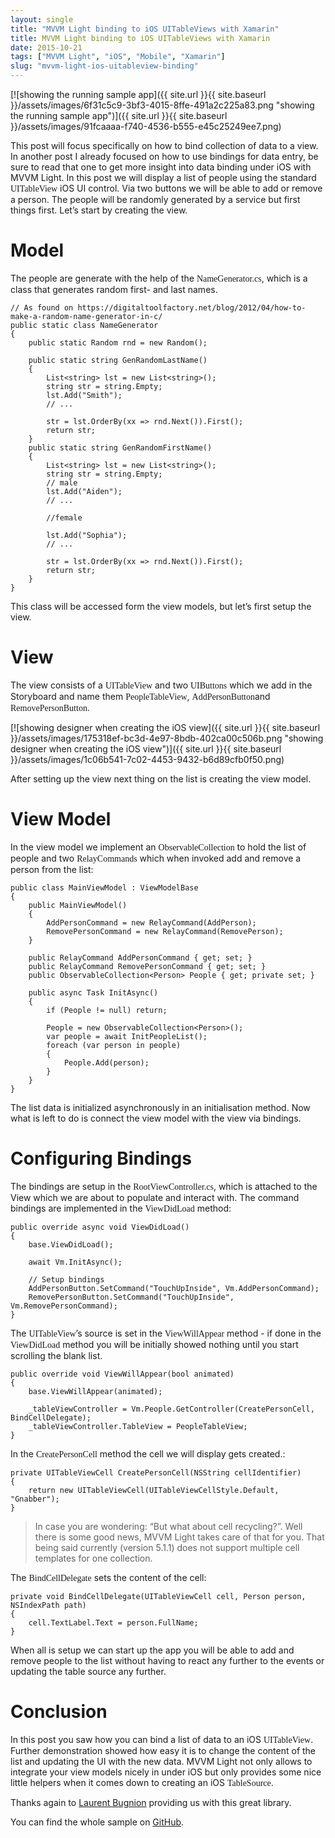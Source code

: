 ```yaml
---
layout: single
title: "MVVM Light binding to iOS UITableViews with Xamarin"
title: MVVM Light binding to iOS UITableViews with Xamarin
date: 2015-10-21
tags: ["MVVM Light", "iOS", "Mobile", "Xamarin"]
slug: "mvvm-light-ios-uitableview-binding"
---
```


[![showing the running sample app]({{ site.url }}{{ site.baseurl }}/assets/images/6f31c5c9-3bf3-4015-8ffe-491a2c225a83.png "showing the running sample app")]({{ site.url }}{{ site.baseurl }}/assets/images/91fcaaaa-f740-4536-b555-e45c25249ee7.png)

This post will focus specifically on how to bind collection of data to a view. In another post I already focused on how to use bindings for data entry, be sure to read that one to get more insight into data binding under iOS with MVVM Light. In this post we will display a list of people using the standard <font face="Consolas">UITableView</font> iOS UI control. Via two buttons we will be able to add or remove a person. The people will be randomly generated by a service but first things first. Let’s start by creating the view.

# Model

The people are generate with the help of the <font face="Consolas">NameGenerator.cs</font>, which is a class that generates random first- and last names.


    // As found on https://digitaltoolfactory.net/blog/2012/04/how-to-make-a-random-name-generator-in-c/
    public static class NameGenerator
    {
        public static Random rnd = new Random();
    
        public static string GenRandomLastName()
        {
            List<string> lst = new List<string>();
            string str = string.Empty;
            lst.Add("Smith");
            // ...
    
            str = lst.OrderBy(xx => rnd.Next()).First();
            return str;
        }
        public static string GenRandomFirstName()
        {
            List<string> lst = new List<string>();
            string str = string.Empty;
            // male
            lst.Add("Aiden");
            // ...
    
            //female
    
            lst.Add("Sophia");
            // ...
    
            str = lst.OrderBy(xx => rnd.Next()).First();
            return str;
        }
    }


This class will be accessed form the view models, but let’s first setup the view.

# View

The view consists of a <font face="Consolas">UITableView</font> and two <font face="Consolas">UIButtons</font> which we add in the Storyboard and name them <font face="Consolas">PeopleTableView</font>, <font face="Consolas">AddPersonButton</font>and  <font face="Consolas">RemovePersonButton</font>.

[![showing designer when creating the iOS view]({{ site.url }}{{ site.baseurl }}/assets/images/175318ef-bc3d-4e97-8bdb-402ca00c506b.png "showing designer when creating the iOS view")]({{ site.url }}{{ site.baseurl }}/assets/images/1c06b541-7c02-4453-9432-b6d89cfb0f50.png)

After setting up the view next thing on the list is creating the view model.

# View Model

In the view model we implement an <font face="Consolas">ObservableCollection</font> to hold the list of people and two <font face="Consolas">RelayCommands</font> which when invoked add and remove a person from the list:


    public class MainViewModel : ViewModelBase
    {
        public MainViewModel()
        {
            AddPersonCommand = new RelayCommand(AddPerson);
            RemovePersonCommand = new RelayCommand(RemovePerson);
        }
    
        public RelayCommand AddPersonCommand { get; set; }
        public RelayCommand RemovePersonCommand { get; set; }
        public ObservableCollection<Person> People { get; private set; }
    
        public async Task InitAsync()
        {
            if (People != null) return;
    
            People = new ObservableCollection<Person>();
            var people = await InitPeopleList();
            foreach (var person in people)
            {
                People.Add(person);
            }
        }
    }


The list data is initialized asynchronously in an initialisation method. Now what is left to do is connect the view model with the view via bindings.

# Configuring Bindings

The bindings are setup in the <font face="Consolas">RootViewController.cs</font>, which is attached to the View which we are about to populate and interact with. The command bindings are implemented in the <font face="Consolas">ViewDidLoad</font> method:


    public override async void ViewDidLoad()
    {
        base.ViewDidLoad();
    
        await Vm.InitAsync();
    
        // Setup bindings
        AddPersonButton.SetCommand("TouchUpInside", Vm.AddPersonCommand);
        RemovePersonButton.SetCommand("TouchUpInside", Vm.RemovePersonCommand);
    }


The <font face="Consolas">UITableView</font>’s source is set in the <font face="Consolas">ViewWillAppear</font> method - if done in the <font face="Consolas">ViewDidLoad</font> method you will be initially showed nothing until you start scrolling the blank list.


    public override void ViewWillAppear(bool animated)
    {
        base.ViewWillAppear(animated);
    
        _tableViewController = Vm.People.GetController(CreatePersonCell, BindCellDelegate);
        _tableViewController.TableView = PeopleTableView;
    }


In the <font face="Consolas">CreatePersonCell</font> method the cell we will display gets created.:


    private UITableViewCell CreatePersonCell(NSString cellIdentifier)
    {
        return new UITableViewCell(UITableViewCellStyle.Default, "Gnabber");
    }



> In case you are wondering: “But what about cell recycling?”. Well there is some good news, MVVM Light takes care of that for you. That being said currently (version 5.1.1) does not support multiple cell templates for one collection.


The <font face="Consolas">BindCellDelegate</font> sets the content of the cell:


    private void BindCellDelegate(UITableViewCell cell, Person person, NSIndexPath path)
    {
        cell.TextLabel.Text = person.FullName;
    }


When all is setup we can start up the app you will be able to add and remove people to the list without having to react any further to the events or updating the table source any further.

# Conclusion

In this post you saw how you can bind a list of data to an iOS <font face="Consolas">UITableView</font>. Further demonstration showed how easy it is to change the content of the list and updating the UI with the new data. MVVM Light not only allows to integrate your view models nicely in under iOS but only provides some nice little helpers when it comes down to creating an iOS <font face="Consolas">TableSource</font>.

Thanks again to [Laurent Bugnion](http://www.galasoft.ch/) providing us with this great library.

You can find the whole sample on [GitHub](https://github.com/mallibone/MvvmLightSamples/tree/master/iOS/MvvmLightTableViewBindings.iOS "Link to sample on GitHub").
